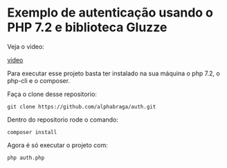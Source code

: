 # Exemplo de autenticação usando o PHP 7.2 e biblioteca Gluzze

Veja o video:

[video](https://www.dropbox.com/s/4ao05uw2j82qreg/para-zap-webservice-funcionando.mp4?dl=0)


Para executar esse projeto basta ter instalado na sua máquina o php 7.2, o php-cli e o composer.

Faça o clone desse repositorio:

    git clone https://github.com/alphabraga/auth.git

Dentro do repositorio rode o comando:

    composer install
 
Agora é só executar o projeto com:
    
    php auth.php
